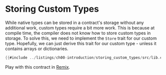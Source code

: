 # Storing Custom Types

While native types can be stored in a contract's storage without any additional work, custom types require a bit more work. This is because at compile time, the compiler does not know how to store custom types in storage. To solve this, we need to implement the `Store` trait for our custom type. Hopefully, we can just derive this trait for our custom type - unless it contains arrays or dictionaries.

```rust
{{#include ../listings/ch00-introduction/storing_custom_types/src/lib.cairo}}
```

Play with this contract in [Remix](https://remix.ethereum.org/?#activate=Starknet-cairo1-compiler&url=https://github.com/NethermindEth/StarknetByExample/blob/main/listings/ch00-introduction/storing_custom_types/src/lib.cairo).
